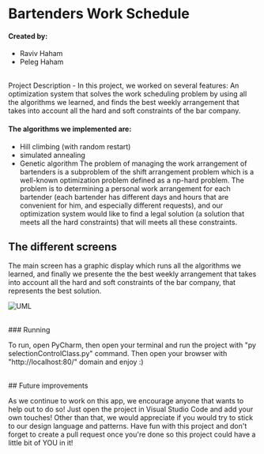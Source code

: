 # Bartenders Work Schedule

#### Created by:
- Raviv Haham
- Peleg Haham

<br/>
Project Description
-
In this project, we worked on several features:
An optimization system that solves the work scheduling problem by using all the algorithms we learned, and finds the best weekly arrangement that takes into account all the hard and soft constraints of the bar company.

#### The algorithms we implemented are:
- Hill climbing (with random restart)
- simulated annealing
- Genetic algorithm
The problem of managing the work arrangement of bartenders is a subproblem of the shift arrangement problem which is a well-known optimization problem defined as a np-hard problem.
The problem is to determining a personal work arrangement for each bartender (each bartender has different days and hours that are convenient for him, and especially different requests), and our optimization system would like to find a legal solution (a solution that meets all the hard constraints) that will meets all these constraints.


The different screens
-
The main screen has a graphic display which runs all the algorithms we learned, and finally we presente the the best weekly arrangement that takes into account all the hard and soft constraints of the bar company, that represents the best solution.

![UML](https://imgur.com/ObURMgk.png)

<br/>
### Running

To run, open PyCharm, then open your terminal and run the project with "py selectionControlClass.py" command. Then open your browser with "http://localhost:80/" domain and enjoy :)

<br/>
## Future improvements

As we continue to work on this app, we encourage anyone that wants to help out to do so!
Just open the project in Visual Studio Code and add your own touches!
Other than that, we would appreciate if you would try to stick to our design language and patterns.
Have fun with this project and don't forget to create a pull request once you're done so this project could have a little bit of YOU in it!


